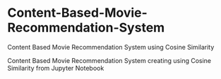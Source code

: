 # Content-Based-Movie-Recommendation-System
Content Based Movie Recommendation System using Cosine Similarity

Content Based Movie Recommendation System creating using Cosine Similarity from Jupyter Notebook
